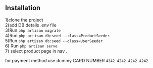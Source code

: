 ## Installation

1)clone the project <br>
2)add DB details .env file <br>
3)Run  `php artisan migrate`  <br>
4)Run `php artisan db:seed --class=ProductSeeder` <br>
5)Run `php artisan db:seed --class=UserSeeder` <br>
6) Run `php artisan serve` <br>
7) select product page in nav . <br>

for payment method use dummy CARD NUMBER `4242 4242 4242 4242 ` 





